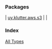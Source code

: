 


### Packages


| [uy.klutter.aws.s3](uy.klutter.aws.s3/index.md) |  |


### Index

[All Types](alltypes/index.md)